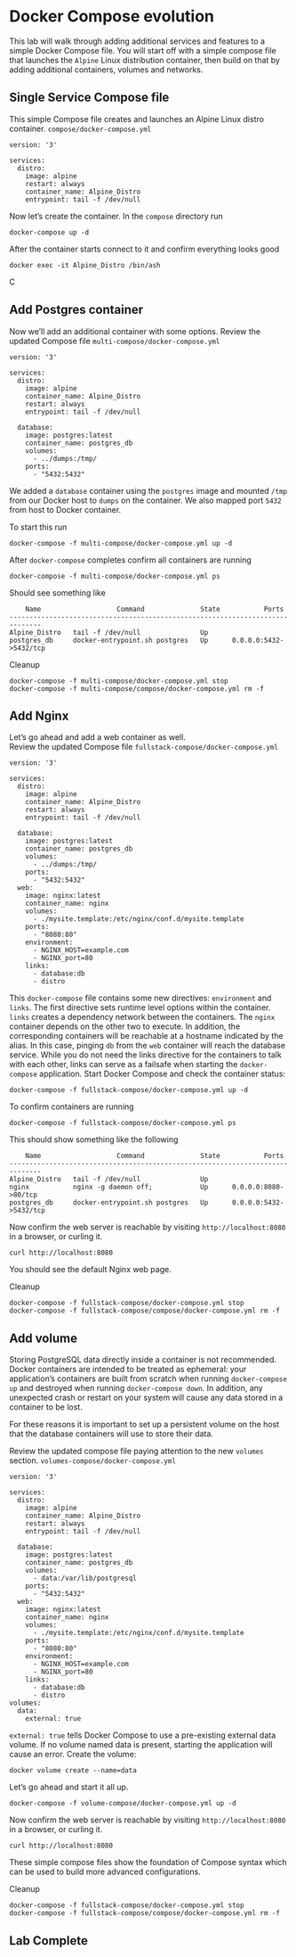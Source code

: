 # Docker Compose evolution
This lab will walk through adding additional services and features to a simple Docker Compose file.  You will start off with a simple compose file that launches the `Alpine` Linux distribution container, then build on that by adding additional containers, volumes and networks. 

## Single Service Compose file
This simple Compose file creates and launches an Alpine Linux distro container. 
`compose/docker-compose.yml`
```
version: '3'

services:
  distro:
    image: alpine
    restart: always
    container_name: Alpine_Distro
    entrypoint: tail -f /dev/null
```

Now let’s create the container. In the `compose` directory run
```
docker-compose up -d 
```

After the container starts connect to it and confirm everything looks good 
```
docker exec -it Alpine_Distro /bin/ash
```

C
## Add Postgres container 
Now we’ll add an additional container with some options. Review the updated Compose file 
`multi-compose/docker-compose.yml`
```
version: '3'

services:
  distro:
    image: alpine
    container_name: Alpine_Distro
    restart: always
    entrypoint: tail -f /dev/null

  database:
    image: postgres:latest
    container_name: postgres_db
    volumes:
      - ../dumps:/tmp/
    ports:
      - "5432:5432"
```

We added a `database` container using the `postgres` image and mounted `/tmp` from our Docker host to `dumps` on the container. We also mapped port `5432` from host to Docker container. 

To start this run 
```
docker-compose -f multi-compose/docker-compose.yml up -d
```

After `docker-compose` completes confirm all containers are running 
```
docker-compose -f multi-compose/docker-compose.yml ps 
```

Should see something like 
```
    Name                   Command              State           Ports         
------------------------------------------------------------------------------
Alpine_Distro   tail -f /dev/null               Up                            
postgres_db     docker-entrypoint.sh postgres   Up      0.0.0.0:5432->5432/tcp
```

Cleanup
```
docker-compose -f multi-compose/docker-compose.yml stop 
docker-compose -f multi-compose/compose/docker-compose.yml rm -f 
```

## Add Nginx 
Let’s go ahead and add a web container as well.  
Review the updated Compose file 
`fullstack-compose/docker-compose.yml`
```
version: '3'

services:
  distro:
    image: alpine
    container_name: Alpine_Distro
    restart: always
    entrypoint: tail -f /dev/null

  database:
    image: postgres:latest
    container_name: postgres_db
    volumes:
      - ../dumps:/tmp/
    ports:
      - "5432:5432"
  web:
    image: nginx:latest
    container_name: nginx
    volumes:
      - ./mysite.template:/etc/nginx/conf.d/mysite.template
    ports:
      - "8080:80"
    environment:
      - NGINX_HOST=example.com
      - NGINX_port=80
    links:
      - database:db
      - distro
```

This `docker-compose` file contains some new directives: `environment` and `links`. The first directive sets runtime level options within the container. `links` creates a dependency network between the containers. The `nginx` container depends on the other two to execute. In addition, the corresponding containers will be reachable at a hostname indicated by the alias. In this case, pinging `db` from the `web` container will reach the database service. While you do not need the links directive for the containers to talk with each other, links can serve as a failsafe when starting the `docker-compose` application.
Start Docker Compose and check the container status:
```
docker-compose -f fullstack-compose/docker-compose.yml up -d 
```

To confirm containers are running 
```
docker-compose -f fullstack-compose/docker-compose.yml ps 
```

This should show something like the following 
```
    Name                   Command              State           Ports         
------------------------------------------------------------------------------
Alpine_Distro   tail -f /dev/null               Up                            
nginx           nginx -g daemon off;            Up      0.0.0.0:8080->80/tcp  
postgres_db     docker-entrypoint.sh postgres   Up      0.0.0.0:5432->5432/tcp
```

Now confirm the web server is reachable by visiting `http://localhost:8080` in a browser, or curling it. 
```
curl http://localhost:8080
```

You should see the default Nginx web page. 

Cleanup
```
docker-compose -f fullstack-compose/docker-compose.yml stop 
docker-compose -f fullstack-compose/compose/docker-compose.yml rm -f 
```

## Add volume
Storing PostgreSQL data directly inside a container is not recommended. Docker containers are intended to be treated as ephemeral: your application’s containers are built from scratch when running `docker-compose up` and destroyed when running `docker-compose down`. In addition, any unexpected crash or restart on your system will cause any data stored in a container to be lost.

For these reasons it is important to set up a persistent volume on the host that the database containers will use to store their data.

Review the updated compose file paying attention to the new `volumes` section. 
`volumes-compose/docker-compose.yml`
```
version: '3'

services:
  distro:
    image: alpine
    container_name: Alpine_Distro
    restart: always
    entrypoint: tail -f /dev/null

  database:
    image: postgres:latest
    container_name: postgres_db
    volumes:
      - data:/var/lib/postgresql
    ports:
      - "5432:5432"
  web:
    image: nginx:latest
    container_name: nginx
    volumes:
      - ./mysite.template:/etc/nginx/conf.d/mysite.template
    ports:
      - "8080:80"
    environment:
      - NGINX_HOST=example.com
      - NGINX_port=80
    links:
      - database:db
      - distro
volumes:
  data:
    external: true
```

`external: true` tells Docker Compose to use a pre-existing external data volume. If no volume named data is present, starting the application will cause an error.  Create the volume:
```
docker volume create --name=data
```

Let’s go ahead and start it all up. 
```
docker-compose -f volume-compose/docker-compose.yml up -d 
```

Now confirm the web server is reachable by visiting `http://localhost:8080` in a browser, or curling it. 
```
curl http://localhost:8080
```

These simple compose files show the foundation of Compose syntax which can be used to build more advanced configurations.

 Cleanup
```
docker-compose -f fullstack-compose/docker-compose.yml stop 
docker-compose -f fullstack-compose/compose/docker-compose.yml rm -f 
```


## Lab Complete 